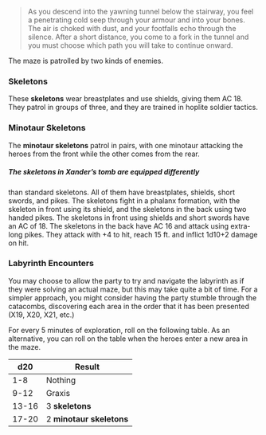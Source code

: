 > As you descend into the yawning tunnel below the stairway, you feel a penetrating cold seep through your armour and into your bones. The air is choked with dust, and your footfalls echo through the silence. After a short distance, you come to a fork in the tunnel and you must choose which path you will take to continue onward.

The maze is patrolled by two kinds of enemies. 

### Skeletons
These **skeletons** wear breastplates and use shields, giving them AC 18. They patrol in groups of three, and they are trained in hoplite soldier tactics. 

### Minotaur Skeletons
The **minotaur skeletons** patrol in pairs, with one minotaur attacking the heroes from the front while the other comes from the rear.

##### The skeletons in Xander’s tomb are equipped differently
than standard skeletons. All of them have breastplates, shields, short swords, and pikes. The skeletons fight in a phalanx formation, with the skeleton in front using its shield, and the skeletons in the back using two handed pikes. The skeletons in front using shields and short swords have an AC of 18. The skeletons in the back have AC 16 and attack using extra-long pikes. They attack with +4 to hit, reach 15 ft. and inflict 1d10+2 damage on hit.

### Labyrinth Encounters

You may choose to allow the party to try and navigate the labyrinth as if they were solving an actual maze, but this may take quite a bit of time. For a simpler approach, you might consider having the party stumble through the catacombs, discovering each area in the order that it has been presented (X19, X20, X21, etc.) 

For every 5 minutes of exploration, roll on the following table. As an alternative, you can roll on the table when the heroes enter a new area in the maze.

| d20   | Result                   |
| ----- | ------------------------ |
| 1-8   | Nothing                  |
| 9-12  | Graxis                   |
| 13-16 | 3 **skeletons**          |
| 17-20 | 2 **minotaur skeletons** |
